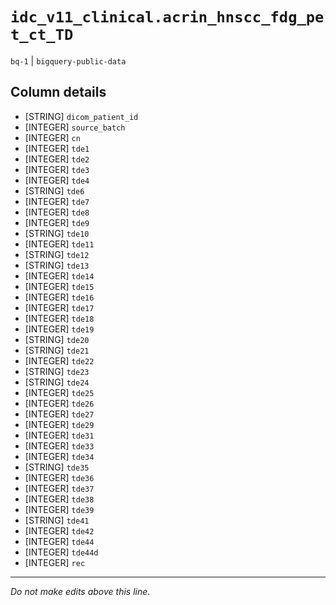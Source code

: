 # `idc_v11_clinical.acrin_hnscc_fdg_pet_ct_TD`
`bq-1` | `bigquery-public-data`

## Column details
* [STRING]    `dicom_patient_id`
* [INTEGER]   `source_batch`
* [INTEGER]   `cn`
* [INTEGER]   `tde1`
* [INTEGER]   `tde2`
* [INTEGER]   `tde3`
* [INTEGER]   `tde4`
* [STRING]    `tde6`
* [INTEGER]   `tde7`
* [INTEGER]   `tde8`
* [INTEGER]   `tde9`
* [STRING]    `tde10`
* [INTEGER]   `tde11`
* [STRING]    `tde12`
* [STRING]    `tde13`
* [INTEGER]   `tde14`
* [INTEGER]   `tde15`
* [INTEGER]   `tde16`
* [INTEGER]   `tde17`
* [INTEGER]   `tde18`
* [INTEGER]   `tde19`
* [STRING]    `tde20`
* [STRING]    `tde21`
* [INTEGER]   `tde22`
* [STRING]    `tde23`
* [STRING]    `tde24`
* [INTEGER]   `tde25`
* [INTEGER]   `tde26`
* [INTEGER]   `tde27`
* [INTEGER]   `tde29`
* [INTEGER]   `tde31`
* [INTEGER]   `tde33`
* [INTEGER]   `tde34`
* [STRING]    `tde35`
* [INTEGER]   `tde36`
* [INTEGER]   `tde37`
* [INTEGER]   `tde38`
* [INTEGER]   `tde39`
* [STRING]    `tde41`
* [INTEGER]   `tde42`
* [INTEGER]   `tde44`
* [INTEGER]   `tde44d`
* [INTEGER]   `rec`

-------------------------------------------------------------------------------
*Do not make edits above this line.*
